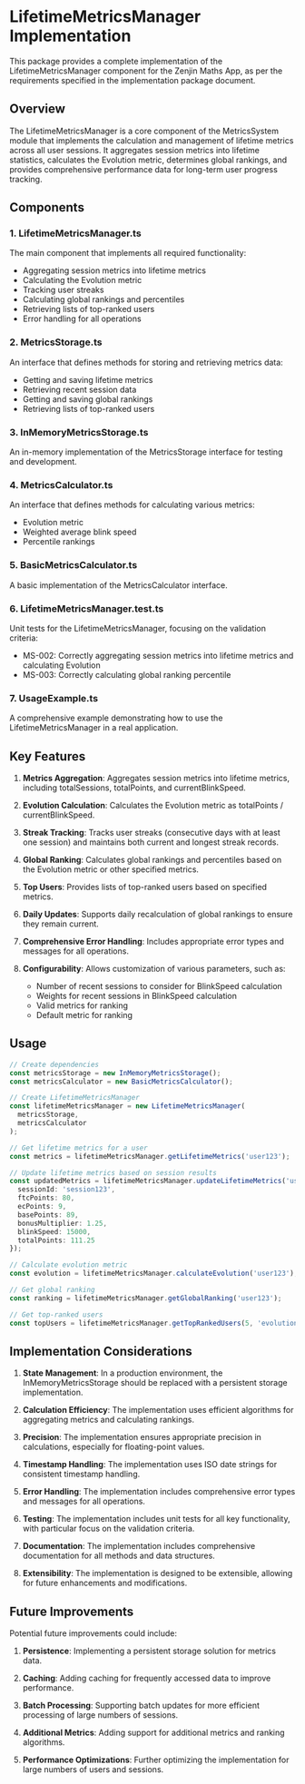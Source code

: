 # LifetimeMetricsManager Implementation

This package provides a complete implementation of the LifetimeMetricsManager component for the Zenjin Maths App, as per the requirements specified in the implementation package document.

## Overview

The LifetimeMetricsManager is a core component of the MetricsSystem module that implements the calculation and management of lifetime metrics across all user sessions. It aggregates session metrics into lifetime statistics, calculates the Evolution metric, determines global rankings, and provides comprehensive performance data for long-term user progress tracking.

## Components

### 1. LifetimeMetricsManager.ts

The main component that implements all required functionality:
- Aggregating session metrics into lifetime metrics
- Calculating the Evolution metric
- Tracking user streaks
- Calculating global rankings and percentiles
- Retrieving lists of top-ranked users
- Error handling for all operations

### 2. MetricsStorage.ts

An interface that defines methods for storing and retrieving metrics data:
- Getting and saving lifetime metrics
- Retrieving recent session data
- Getting and saving global rankings
- Retrieving lists of top-ranked users

### 3. InMemoryMetricsStorage.ts

An in-memory implementation of the MetricsStorage interface for testing and development.

### 4. MetricsCalculator.ts

An interface that defines methods for calculating various metrics:
- Evolution metric
- Weighted average blink speed
- Percentile rankings

### 5. BasicMetricsCalculator.ts

A basic implementation of the MetricsCalculator interface.

### 6. LifetimeMetricsManager.test.ts

Unit tests for the LifetimeMetricsManager, focusing on the validation criteria:
- MS-002: Correctly aggregating session metrics into lifetime metrics and calculating Evolution
- MS-003: Correctly calculating global ranking percentile

### 7. UsageExample.ts

A comprehensive example demonstrating how to use the LifetimeMetricsManager in a real application.

## Key Features

1. **Metrics Aggregation**: Aggregates session metrics into lifetime metrics, including totalSessions, totalPoints, and currentBlinkSpeed.

2. **Evolution Calculation**: Calculates the Evolution metric as totalPoints / currentBlinkSpeed.

3. **Streak Tracking**: Tracks user streaks (consecutive days with at least one session) and maintains both current and longest streak records.

4. **Global Ranking**: Calculates global rankings and percentiles based on the Evolution metric or other specified metrics.

5. **Top Users**: Provides lists of top-ranked users based on specified metrics.

6. **Daily Updates**: Supports daily recalculation of global rankings to ensure they remain current.

7. **Comprehensive Error Handling**: Includes appropriate error types and messages for all operations.

8. **Configurability**: Allows customization of various parameters, such as:
   - Number of recent sessions to consider for BlinkSpeed calculation
   - Weights for recent sessions in BlinkSpeed calculation
   - Valid metrics for ranking
   - Default metric for ranking

## Usage

```typescript
// Create dependencies
const metricsStorage = new InMemoryMetricsStorage();
const metricsCalculator = new BasicMetricsCalculator();

// Create LifetimeMetricsManager
const lifetimeMetricsManager = new LifetimeMetricsManager(
  metricsStorage,
  metricsCalculator
);

// Get lifetime metrics for a user
const metrics = lifetimeMetricsManager.getLifetimeMetrics('user123');

// Update lifetime metrics based on session results
const updatedMetrics = lifetimeMetricsManager.updateLifetimeMetrics('user123', {
  sessionId: 'session123',
  ftcPoints: 80,
  ecPoints: 9,
  basePoints: 89,
  bonusMultiplier: 1.25,
  blinkSpeed: 15000,
  totalPoints: 111.25
});

// Calculate evolution metric
const evolution = lifetimeMetricsManager.calculateEvolution('user123');

// Get global ranking
const ranking = lifetimeMetricsManager.getGlobalRanking('user123');

// Get top-ranked users
const topUsers = lifetimeMetricsManager.getTopRankedUsers(5, 'evolution');
```

## Implementation Considerations

1. **State Management**: In a production environment, the InMemoryMetricsStorage should be replaced with a persistent storage implementation.

2. **Calculation Efficiency**: The implementation uses efficient algorithms for aggregating metrics and calculating rankings.

3. **Precision**: The implementation ensures appropriate precision in calculations, especially for floating-point values.

4. **Timestamp Handling**: The implementation uses ISO date strings for consistent timestamp handling.

5. **Error Handling**: The implementation includes comprehensive error types and messages for all operations.

6. **Testing**: The implementation includes unit tests for all key functionality, with particular focus on the validation criteria.

7. **Documentation**: The implementation includes comprehensive documentation for all methods and data structures.

8. **Extensibility**: The implementation is designed to be extensible, allowing for future enhancements and modifications.

## Future Improvements

Potential future improvements could include:

1. **Persistence**: Implementing a persistent storage solution for metrics data.

2. **Caching**: Adding caching for frequently accessed data to improve performance.

3. **Batch Processing**: Supporting batch updates for more efficient processing of large numbers of sessions.

4. **Additional Metrics**: Adding support for additional metrics and ranking algorithms.

5. **Performance Optimizations**: Further optimizing the implementation for large numbers of users and sessions.
